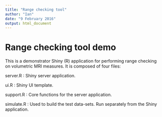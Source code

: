 ```yaml
---
title: "Range checking tool"
author: "Ian"
date: "9 February 2016"
output: html_document
---
```


# Range checking tool demo

This is a demonstrator Shiny (R) application for performing range checking on
volumetric MRI measures. It is composed of four files:

server.R
: Shiny server application.

ui.R
: Shiny UI template.

support.R
: Core functions for the server application.

simulate.R
: Used to build the test data-sets. Run separately from the Shiny application.
